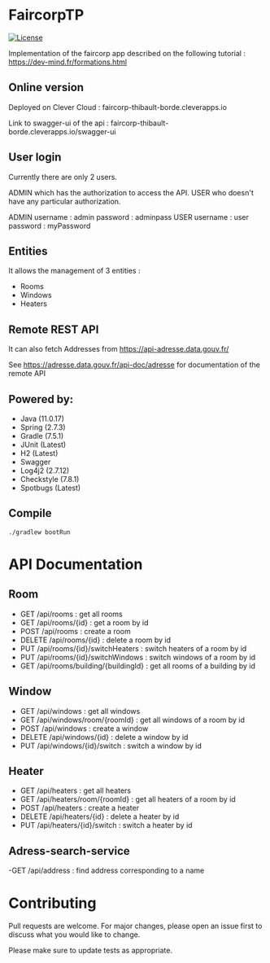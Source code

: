 
# FaircorpTP
[![License](https://img.shields.io/badge/License-Apache%202.0-blue.svg)](https://opensource.org/licenses/Apache-2.0)


Implementation of the faircorp app described on the following tutorial : https://dev-mind.fr/formations.html

## Online version
          
Deployed on Clever Cloud :  faircorp-thibault-borde.cleverapps.io 

Link to swagger-ui of the api : faircorp-thibault-borde.cleverapps.io/swagger-ui 

## User login

Currently there are only 2 users.

ADMIN which has the authorization to access the API.
USER who doesn't have any particular authorization.

ADMIN username : admin
      password : adminpass
USER  username : user
      password : myPassword   

## Entities

It allows the management of 3 entities :
- Rooms
- Windows
- Heaters

## Remote REST API

It can also fetch Addresses from https://api-adresse.data.gouv.fr/

See https://adresse.data.gouv.fr/api-doc/adresse for documentation of the remote API

## Powered by:
- Java        (11.0.17)
- Spring      (2.7.3)
- Gradle      (7.5.1)
- JUnit       (Latest)
- H2          (Latest)
- Swagger 
- Log4j2      (2.7.12)
- Checkstyle  (7.8.1)
- Spotbugs    (Latest)



## Compile

```Linux
./gradlew bootRun
```                
    

# API Documentation

## Room

- GET /api/rooms : get all rooms
- GET /api/rooms/{id} : get a room by id
- POST /api/rooms : create a room
- DELETE /api/rooms/{id} : delete a room by id
- PUT /api/rooms/{id}/switchHeaters : switch heaters of a room by id
- PUT /api/rooms/{id}/switchWindows : switch windows of a room by id
- GET /api/rooms/building/{buildingId} : get all rooms of a building by id

## Window

- GET /api/windows : get all windows
- GET /api/windows/room/{roomId} : get all windows of a room by id
- POST /api/windows : create a window
- DELETE /api/windows/{id} : delete a window by id
- PUT /api/windows/{id}/switch : switch a window by id

## Heater

- GET /api/heaters : get all heaters
- GET /api/heaters/room/{roomId} : get all heaters of a room by id
- POST /api/heaters : create a heater
- DELETE /api/heaters/{id} : delete a heater by id
- PUT /api/heaters/{id}/switch : switch a heater by id

## Adress-search-service

-GET /api/address : find address corresponding to a name


# Contributing

Pull requests are welcome. For major changes, please open an issue first
to discuss what you would like to change.

Please make sure to update tests as appropriate.
